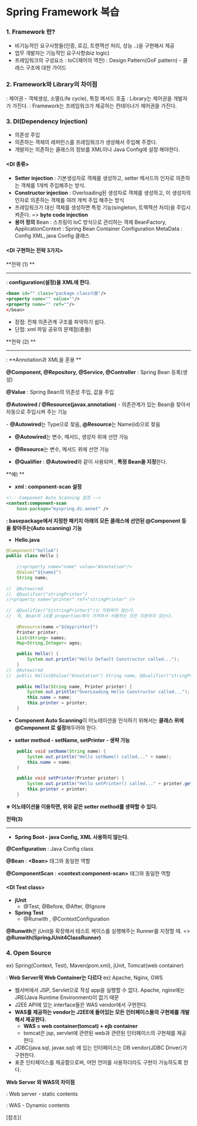 # Spring Framework 복습



### 1. Framework 란?
- 비기능적인 요구사항들(인증, 로깅, 트랜잭션 처리, 성능 ..)을 구현해서 제공
- 업무 개발자는 기능적인 요구사항(biz logic)
- 프레임워크의 구성요소
	: IoC(제어의 역전)
	: Design Pattern(GoF pattern) - 클래스 구조에 대한 가이드



### 2. Framework와 Library의 차이점
: 제어권 - 객체생성, 소멸(Life cycle), 특정 메서드 호출
: Library는 제어권을 개발자가 가진다.
: Framework는 프레임워크가 제공하는 컨테이너가 제어권을 가진다.





### 3. DI(Dependency Injection)
- 의존성 주입
- 의존하는 객체의 레퍼런스를 프레임워크가 생성해서 주입해 주겠다.
- 개발자는 의존하는 클래스의 정보를 XML이나 Java Config에 설정 해야한다.



#### <DI 종류>

- **Setter injection** : 기본생성자로 객체를 생성하고, setter 메서드의 인자로 의존하는 객체를 1개씩 주입해주는 방식.
- **Constructor injection** : Overloading된 생성자로 객체를 생성하고, 이 생성자의 인자로 의존하는 객체를 여러 개씩 주입 해주는 방식
- 프레임워크가 대신 객체를 생성하면 특정 기능(singleton, 트랙잭션 처리)을 주입시켜준다. => **byte code injection**
- **용어 정의**
 Bean : 스프링이 IoC 방식으로 관리하는 객체
 BeanFactory, ApplicationContext : Spring Bean Container
 Configuration MetaData : Config XML, java Config 클래스



#### <DI 구현하는 전략 3가지>



**전략 (1) **

---

: **configuration(설정)을 XML에 한다.**

```xml
<bean id="" class="package.class이름"/>
<property name="" value=""/>
<property name="" ref=""/>
</bean>
```

- 장점: 전체 의존관계 구조를 파악하기 쉽다.
- 단점: xml 파일 공유의 문제점(충돌)



**전략 (2) **

---

: **Annotation과 XML을 혼용 ** 



**@Component, @Repository, @Service, @Controller**
: Spring Bean 등록(생성)

**@Value**
: Spring Bean의 의존성 주입, 값을 주입

**@Autowired  / @Resource(javax.annotation)** 
\- 의존관계가 있는 Bean을 찾아서 자동으로 주입시켜 주는 기능

\- **@Autowired**는 Type으로 찾음, **@Resource**는 Name(id)으로 찾음

- **@Autowired**는 변수, 메서드, 생성자 위에 선언 가능

- **@Resource**는 변수, 메서드 위에 선언 가능



- **@Qualifier**
  : **@Autowired**와 같이 사용되며 , **특정 Bean을 지정**한다.



**예) **

- **xml : component-scan 설정**

```xml
<!-- Component Auto Scanning 설정 -->
<context:component-scan
	base-package="myspring.di.annot" />
```
**: basepackage에서 지정한 패키지 아래의 모든 클래스에 선언된 @Component 등을 찾아주는(Auto scanning) 기능**



- **Hello.java**

```java
@Component("helloA")
public class Hello {
	
	//<property name="name" value="Annotation"/>
	@Value("${name}")
	String name;
	
//	@Autowired
//	@Qualifier("stringPrinter")
//<property name="printer" ref="stringPrinter" />
	
//	@Qualifier("${stringPrinter}")는 지원하지 않는다. 
//	즉, Bean의 id를 properties에서 가져와서 사용하는 것은 지원하지 않는다.
	
	@Resource(name ="${myprinter}")
	Printer printer;
	List<String> names;
	Map<String,Integer> ages;

	public Hello() {
		System.out.println("Hello Default Constructor called...");
	}
//	@Autowired
//	public Hello(@Value("Annotation") String name, @Qualifier("stringPrinter") Printer printer) {
	
	public Hello(String name, Printer printer) {
		System.out.println("OverLoading Hello Constructor called...");
		this.name = name;
		this.printer = printer;
	}
```

- **Component Auto Scanning**이 어노테이션을 인식하기 위해서는 **클래스 위에 @Component 로 설정**해두어야 한다.



- **setter method - setName, setPrinter  -  생략 가능**

```java
	public void setName(String name) {
		System.out.println("Hello setName() called..." + name);
		this.name = name;
	}

	public void setPrinter(Printer printer) {
		System.out.println("Hello setPrinter() called..." + printer.getClass().getName());
		this.printer = printer;
	}
```

**※ 어노테이션을 이용하면, 위와 같은 setter method를 생략할 수 있다.**



**전략(3)**

---

- **Spring Boot - java Config, XML 사용하지 않는다.**

**@Configuration** : Java Config class

**@Bean** : **\<Bean>** 태그와 동일한 역할

**@ComponentScan** : **\<context:component-scan>** 태그와 동일한 역할





#### \<DI Test class>

- **jUnit**
  - @Test, @Before, @After, @Ignore
- **Spring Test**
  - @Runwith , @ContextConfiguration

**@Runwith**은 jUnit을 확장해서 테스트 케이스를 실행해주는 Runner를 지정할 때. =>  **@Runwith(SpringJUnit4ClassRunner)**





### 4. Open Source

ex) Spring(Context, Test), Maven(pom.xml), jUnit, Tomcat(web container)

: **Web Server와 Web Container는 다르다**
	ex) Apache, Nginx, GWS



- 웹서버에서 JSP, Servlet으로 작성 app을 실행할 수 없다. Apache, nginx에는 JRE(Java Runtime Environment)이 없기 때문
- J2EE API에 있는 interface들은 WAS vendor에서 구현한다.
- **WAS를 제공하는 vendor는 J2EE에 들어있는 모든 인터페이스들의 구현체를 개발해서 제공한다.**
  - **WAS = web container(tomcat) + ejb container**
  - tomcat은 jsp, servlet에 관련된 web과 관련된 인터페이스의 구현체를 제공한다.
- JDBC(java.sql, javax.sql) 에 있는 인터페이스는 DB vendor(JDBC Driver)가 구현한다. 
- 표준 인터페이스를 제공함으로써, 어떤 언어를 사용하더라도 구현이 가능하도록 한다.

**Web Server 와 WAS의 차이점**

: Web server - static contents

: WAS - Dynamic contents

[참조](